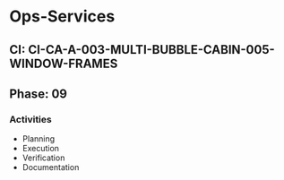 # Ops-Services

## CI: CI-CA-A-003-MULTI-BUBBLE-CABIN-005-WINDOW-FRAMES
## Phase: 09

### Activities
- Planning
- Execution
- Verification
- Documentation
